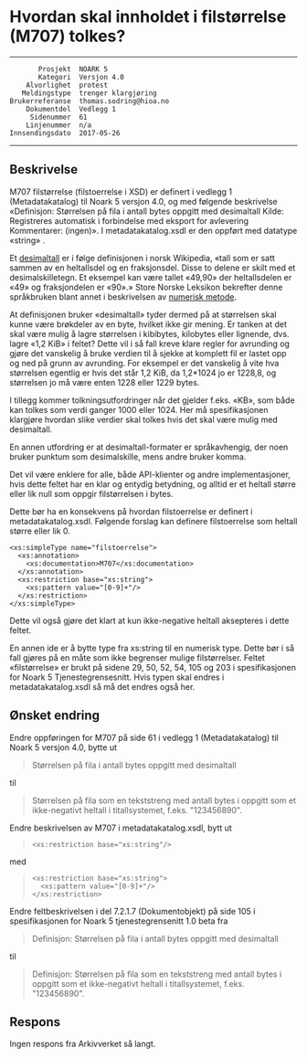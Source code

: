 Hvordan skal innholdet i filstørrelse (M707) tolkes?
====================================================

 ------------------  ---------------------------------
           Prosjekt  NOARK 5
           Kategori  Versjon 4.0
        Alvorlighet  protest
       Meldingstype  trenger klargjøring
    Brukerreferanse  thomas.sodring@hioa.no
        Dokumentdel  Vedlegg 1
         Sidenummer  61
        Linjenummer  n/a
    Innsendingsdato  2017-05-26
 ------------------  ---------------------------------

Beskrivelse
-----------

M707 filstørrelse (filstoerrelse i XSD) er definert i vedlegg 1
(Metadatakatalog) til Noark 5 versjon 4.0, og med følgende beskrivelse
«Definisjon: Størrelsen på fila i antall bytes oppgitt med desimaltall
Kilde: Registreres automatisk i forbindelse med eksport for avlevering
Kommentarer: (ingen)».  I metadatakatalog.xsdl er den oppført med
datatype «string» .

Et [desimaltall](https://no.wikipedia.org/wiki/Desimaltall) er i følge
definisjonen i norsk Wikipedia, «tall som er satt sammen av en
heltallsdel og en fraksjonsdel. Disse to delene er skilt med et
desimalskilletegn. Et eksempel kan være tallet «49,90» der
heltallsdelen er «49» og fraksjondelen er «90».» Store Norske Leksikon
bekrefter denne språkbruken blant annet i beskrivelsen av [numerisk
metode](https://snl.no/numerisk_metode).

At definisjonen bruker «desimaltall» tyder dermed på at størrelsen
skal kunne være brøkdeler av en byte, hvilket ikke gir mening.  Er
tanken at det skal være mulig å lagre størrelsen i kibibytes,
kilobytes eller lignende, dvs. lagre «1,2 KiB» i feltet?  Dette vil i
så fall kreve klare regler for avrunding og gjøre det vanskelig å
bruke verdien til å sjekke at komplett fil er lastet opp og ned på
grunn av avrunding.  For eksempel er det vanskelig å vite hva
størrelsen egentlig er hvis det står 1,2 KiB, da 1,2*1024 jo er
1228,8, og størrelsen jo må være enten 1228 eller 1229 bytes.

I tillegg kommer tolkningsutfordringer når det gjelder f.eks. «KB»,
som både kan tolkes som verdi ganger 1000 eller 1024.  Her må
spesifikasjonen klargjøre hvordan slike verdier skal tolkes hvis det
skal være mulig med desimaltall.

En annen utfordring er at desimaltall-formater er språkavhengig, der
noen bruker punktum som desimalskille, mens andre bruker komma.

Det vil være enklere for alle, både API-klienter og andre
implementasjoner, hvis dette feltet har en klar og entydig betydning,
og alltid er et heltall større eller lik null som oppgir filstørrelsen
i bytes.

Dette bør ha en konsekvens på hvordan filstoerrelse er definert i
metadatakatalog.xsdl.  Følgende forslag kan definere filstoerrelse
som heltall større eller lik 0.

```
<xs:simpleType name="filstoerrelse">
  <xs:annotation>
    <xs:documentation>M707</xs:documentation>
  </xs:annotation>
  <xs:restriction base="xs:string">
    <xs:pattern value="[0-9]+"/>    
  </xs:restriction>
</xs:simpleType>
```

Dette vil også gjøre det klart at kun ikke-negative heltall aksepteres
i dette feltet.

En annen ide er å bytte type fra xs:string til en numerisk type.
Dette bør i så fall gjøres på en måte som ikke begrenser mulige
filstørrelser.  Feltet «filstørrelse» er brukt på sidene 29, 50, 52,
54, 105 og 203 i spesifikasjonen for Noark 5 Tjenestegrensesnitt.
Hvis typen skal endres i metadatakatalog.xsdl så må det endres også
her.

Ønsket endring
--------------

Endre oppføringen for M707 på side 61 i vedlegg 1 (Metadatakatalog)
til Noark 5 versjon 4.0, bytte ut

> Størrelsen på fila i antall bytes oppgitt med desimaltall

til

> Størrelsen på fila som en tekststreng med antall bytes i oppgitt som
> et ikke-negativt heltall i titallsystemet, f.eks. "123456890".

Endre beskrivelsen av M707 i metadatakatalog.xsdl, bytt ut

> ```
> <xs:restriction base="xs:string"/>
> ```

med

> ```
> <xs:restriction base="xs:string">
>   <xs:pattern value="[0-9]+"/>
> </xs:restriction>
> ```

Endre feltbeskrivelsen i del 7.2.1.7 (Dokumentobjekt) på side 105 i
spesifikasjonen for Noark 5 tjenestegrensenitt 1.0 beta fra

> Definisjon: Størrelsen på fila i antall bytes oppgitt med
> desimaltall

til

> Definisjon: Størrelsen på fila som en tekststreng med antall bytes i
> oppgitt som et ikke-negativt heltall i titallsystemet,
> f.eks. "123456890".

Respons
-------

Ingen respons fra Arkivverket så langt.
